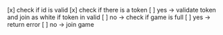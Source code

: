 [x] check if id is valid
[x] check if there is a token
[ ]     yes -> validate token and join as white if token in valid
[ ]     no -> check if game is full
[ ]         yes -> return error
[ ]         no -> join game
